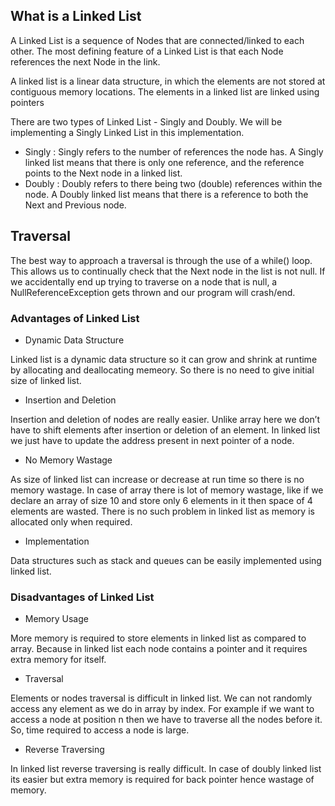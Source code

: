 ## What is a Linked List
A Linked List is a sequence of Nodes that are connected/linked to each other. The most defining feature of a Linked List is that each Node references the next Node in the link.

A linked list is a linear data structure, in which the elements are not stored at contiguous memory locations. The elements in a linked list are linked using pointers 

There are two types of Linked List - Singly and Doubly. We will be implementing a Singly Linked List in this implementation.


- Singly :
 Singly refers to the number of references the node has. A Singly linked list means that there is only one reference, and the reference points to the Next node in a linked list.
- Doubly :
 Doubly refers to there being two (double) references within the node. A Doubly linked list means that there is a reference to both the Next and Previous node.


## Traversal
 The best way to approach a traversal is through the use of a while() loop. This allows us to continually check that the Next node in the list is not null. If we accidentally end up trying to traverse on a node that is null, a NullReferenceException gets thrown and our program will crash/end.

 ### Advantages of Linked List
- Dynamic Data Structure

Linked list is a dynamic data structure so it can grow and shrink at runtime by allocating and deallocating memeory. So there is no need to give initial size of linked list.

- Insertion and Deletion

Insertion and deletion of nodes are really easier. Unlike array here we don’t have to shift elements after insertion or deletion of an element. In linked list we just have to update the address present in next pointer of a node.

- No Memory Wastage

As size of linked list can increase or decrease at run time so there is no memory wastage. In case of array there is lot of memory wastage, like if we declare an array of size 10 and store only 6 elements in it then space of 4 elements are wasted. There is no such problem in linked list as memory is allocated only when required.

- Implementation

Data structures such as stack and queues can be easily implemented using linked list.

### Disadvantages of Linked List
- Memory Usage

More memory is required to store elements in linked list as compared to array. Because in linked list each node contains a pointer and it requires extra memory for itself.

- Traversal

Elements or nodes traversal is difficult in linked list. We can not randomly access any element as we do in array by index. For example if we want to access a node at position n then we have to traverse all the nodes before it. So, time required to access a node is large.

- Reverse Traversing

In linked list reverse traversing is really difficult. In case of doubly linked list its easier but extra memory is required for back pointer hence wastage of memory.
